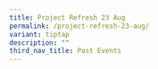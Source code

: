 ```yaml
---
title: Project Refresh 23 Aug
permalink: /project-refresh-23-aug/
variant: tiptap
description: ""
third_nav_title: Past Events
---
```

